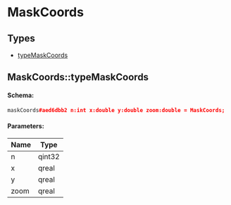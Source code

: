 # MaskCoords

## Types

* [typeMaskCoords](#maskcoordstypemaskcoords)

## MaskCoords::typeMaskCoords

#### Schema:

```c++
maskCoords#aed6dbb2 n:int x:double y:double zoom:double = MaskCoords;
```

#### Parameters:

|Name|Type|
|----|----|
|n|qint32|
|x|qreal|
|y|qreal|
|zoom|qreal|


